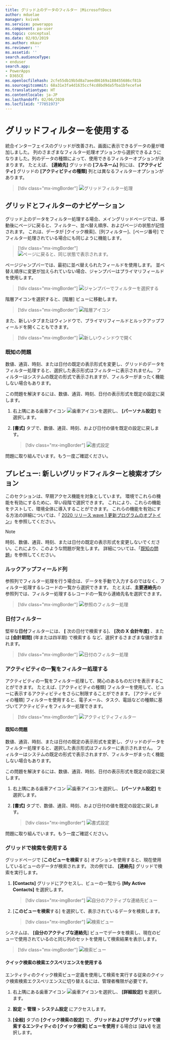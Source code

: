 ```yaml
---
title: グリッド上のデータのフィルター |MicrosoftDocs
author: mduelae
manager: kvivek
ms.service: powerapps
ms.component: pa-user
ms.topic: conceptual
ms.date: 02/03/2019
ms.author: mkaur
ms.reviewer: ''
ms.assetid: ''
search.audienceType:
- enduser
search.app:
- PowerApps
- D365CE
ms.openlocfilehash: 2cfe55db19b5d8a7aeed86169a188455686cf81b
ms.sourcegitcommit: 68a31e3fa4d1635ccf4cd8bd9da5fba1bfecefa4
ms.translationtype: HT
ms.contentlocale: ja-JP
ms.lasthandoff: 02/06/2020
ms.locfileid: "77051973"
---
```

# <a name="use-grid-filters"></a>グリッドフィルターを使用する 

統合インターフェイスのグリッドが改善され、画面に表示できるデータの量が増加しました。 列のさまざまなフィルター処理オプションから選択できるようになりました。列のデータの種類によって、使用できるフィルターオプションが決まります。 たとえば、 **[連絡先]** グリッドの **[フルネーム]** 列には、 **[アクティビティ]** グリッドの **[アクティビティの種類]** 列とは異なるフィルターオプションがあります。


   > [!div class="mx-imgBorder"]
   > ![グリッドフィルター処理](media/filter-options.png "グリッドフィルター処理")
   

## <a name="grid-and-filter-navigation"></a>グリッドとフィルターのナビゲーション

グリッド上のデータをフィルター処理する場合、メイングリッドページでは、移動後にページに戻ると、フィルター、並べ替え順序、およびページの状態が記憶されます。 これは、データが [クイック検索]、[列フィルター]、[ページ番号] でフィルター処理されている場合にも同じように機能します。 

   > [!div class="mx-imgBorder"]
   > ![ページに戻ると、同じ状態で表示されます。](media/grid-remember-state-on-back-navigate.gif "ページに戻ると、同じ状態で表示されます。")

ページジャンプバーでは、最初に並べ替えられたフィールドを使用します。 並べ替え順序に変更が加えられていない場合、ジャンプバーはプライマリフィールドを使用します。

   > [!div class="mx-imgBorder"]
   > ![ジャンプバーでフィルターを選択する](media/jumpbar-filter-on-sorted-column.gif "ジャンプバーでフィルターを選択する")
  
階層アイコンを選択すると、[階層] ビューに移動します。

   > [!div class="mx-imgBorder"]
   > ![階層アイコン](media/grid-row-hierarchy-icon.png "[階層] アイコン")

また、新しいタブまたはウィンドウで、プライマリフィールドとルックアップフィールドを開くこともできます。

   > [!div class="mx-imgBorder"]
   > ![新しいウィンドウで開く](media/newtab.png "[新しいウィンドウで開く]")
   
   
### <a name="known-issue"></a>既知の問題

数値、通貨、時刻、または日付の既定の表示形式を変更し、グリッドのデータをフィルター処理すると、選択した表示形式はフィルターに表示されません。 フィルターはシステムの既定の形式で表示されますが、フィルターがまったく機能しない場合もあります。 

この問題を解決するには、数値、通貨、時刻、日付の表示形式を既定の設定に戻します。 

1. 右上隅にある歯車アイコン ![歯車アイコン](media/selection-rule-gear-button.png)を選択し、 **[パーソナル設定]** を選択します。

2. **[書式]** タブで、数値、通貨、時刻、および日付の値を既定の設定に戻します。

    > [!div class="mx-imgBorder"] 
    > ![書式設定](media/default-format.png "書式設定")
    
    
  問題に取り組んでいます。もう一度ご確認ください。 



## <a name="preview-new-grid-filters-and-search-option"></a>プレビュー: 新しいグリッドフィルターと検索オプション

このセクションは、早期アクセス機能を対象としています。 環境でこれらの機能を有効にするために、早い段階で選択できます。 これにより、これらの機能をテストして、環境全体に導入することができます。 これらの機能を有効にする方法の詳細については、「 [2020 リリース wave 1 更新プログラムのオプトイン](https://docs.microsoft.com/power-platform/admin/opt-in-early-access-updates)」を参照してください。


   > [!NOTE]
   > 時刻、数値、通貨、時刻、または日付の既定の表示形式を変更しないでください。これにより、このような問題が発生します。 詳細については、「[既知の問題](https://docs.microsoft.com/powerapps/user/grid-filters#known-issue)」を参照してください。

### <a name="lookup-field-column"></a>ルックアップフィールド列

参照列でフィルター処理を行う場合は、データを手動で入力するのではなく、フィルター処理するレコードの一覧から選択できます。 たとえば、**主要連絡先**の参照列では、フィルター処理するレコードの一覧から連絡先名を選択できます。

   > [!div class="mx-imgBorder"]
   > ![参照のフィルター処理](media/lookup-filter.png "参照のフィルター処理")

### <a name="date-filter"></a>日付フィルター

堅牢な**日付**フィルターには、 **[** 次の日付で検索する]、 **[次の X 会計年度]** 、または **[会計期間]** (年または四半期) で検索する など、選択するさまざまな値が含まれます。

   > [!div class="mx-imgBorder"]
   > ![日付のフィルター処理](media/date-filter.png "日付のフィルター処理")

### <a name="filter-the-list-of-activities"></a>アクティビティの一覧をフィルター処理する

アクティビティの一覧をフィルター処理して、関心のあるものだけを表示することができます。 たとえば、[アクティビティの種類] フィルターを使用して、ビューに表示するアクティビティをさらに制限することができます。 [アクティビティの種類] フィルターを使用すると、電子メール、タスク、電話などの種類に基づいてアクティビティをフィルター処理できます。


   > [!div class="mx-imgBorder"]
   > ![アクティビティフィルター](media/activity_filter.png "アクティビティフィルター")


#### <a name="known-issue"></a>既知の問題

数値、通貨、時刻、または日付の既定の表示形式を変更し、グリッドのデータをフィルター処理すると、選択した表示形式はフィルターに表示されません。 フィルターはシステムの既定の形式で表示されますが、フィルターがまったく機能しない場合もあります。 

この問題を解決するには、数値、通貨、時刻、日付の表示形式を既定の設定に戻します。 

1. 右上隅にある歯車アイコン ![歯車アイコン](media/selection-rule-gear-button.png)を選択し、 **[パーソナル設定]** を選択します。

2. **[書式]** タブで、数値、通貨、時刻、および日付の値を既定の設定に戻します。

    > [!div class="mx-imgBorder"] 
    > ![書式設定](media/default-format.png "書式設定")
    
    
問題に取り組んでいます。もう一度ご確認ください。 
  
### <a name="use-search-on-a-grid"></a>グリッドで検索を使用する

グリッドページで [**このビューを検索**する] オプションを使用すると、現在使用しているビューのデータが検索されます。 次の例では、 **[連絡先]** グリッドで検索を実行します。

1. **[Contacts]** グリッドにアクセスし、ビューの一覧から **[My Active Contacts]** を選択します。

    > [!div class="mx-imgBorder"]
    > ![自分のアクティブな連絡先ビュー](media/myactive-contacts-view.png "自分のアクティブな連絡先ビュー")

2. [**このビューを検索**する] を選択して、表示されているデータを検索します。

    > [!div class="mx-imgBorder"]
    > ![検索ビュー](media/search-view.png "このビューを検索します")

システムは、 **[自分のアクティブな連絡先**] ビューでデータを検索し、現在のビューで使用されているのと同じ列のセットを使用して検索結果を表示します。

   > [!div class="mx-imgBorder"]
   > ![検索ビュー](media/search-view2.png "[この表示を検索] コマンドの検索結果")


#### <a name="use-the-quick-find-search-experience"></a>クイック検索の検索エクスペリエンスを使用する

エンティティのクイック検索ビュー定義を使用して検索を実行する従来のクイック検索検索エクスペリエンスに切り替えるには、管理者権限が必要です。

1. 右上隅にある歯車アイコン ![歯車アイコン](media/selection-rule-gear-button.png)を選択し、 **[詳細設定]** を選択します。

2. **設定** > **管理** > **システム設定** にアクセスします。

3. **[全般]** タブの **[クイック検索の設定]** で、**グリッドおよびサブグリッドで検索するエンティティの [クイック検索] ビューを使用**する場合は [**はい]** を選択します。




